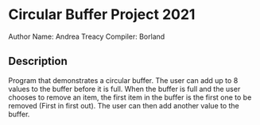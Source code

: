 # Circular Buffer Project 2021

Author Name: Andrea Treacy
Compiler: Borland


## Description
Program that demonstrates a circular buffer. The user can add up to 8 values to the buffer before it is full. When the buffer is full and the user chooses to remove an item, the first item in the buffer is the first one to be removed (First in first out). The user can then add another value to the buffer.